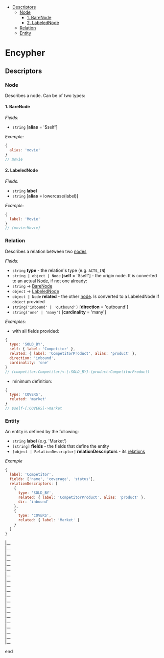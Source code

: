 - [Descriptors](#markdown-header-descriptors)
  - [Node](#markdown-header-node)
    - [1. BareNode](#markdown-header-1-barenode)
    - [2. LabeledNode](#markdown-header-2-labelednode)
  - [Relation](#markdown-header-relation)
  - [Entity](#markdown-header-entity)

# Encypher

## Descriptors
### Node
Describes a node. Can be of two types:

#### 1. BareNode
  
*Fields:*

* `string` [**alias** = '$self']

*Example:*
```js
{
  alias: 'movie'
}
// movie
```

#### 2. LabeledNode

*Fields:*

* `string` **label**
* `string` [**alias** = lowercase(label)]

*Example:*
```js
{
  label: 'Movie'
}
// (movie:Movie)
```

### Relation
Describes a relation between two [nodes](#node)

*Fields:*

* `string` **type** - the relation's type (e.g. `ACTS_IN`)  
* `string | object | Node` [**self** = '$self'] - the origin node. It is converted to an actual [Node](#node), if not one already:
 * `string` -> [BareNode](#1-barenode)  
 * `object` -> [LabeledNode](#2-labelednode)  
* `object | Node` **related** - the other [node](#node). Is converted to a LabeledNode if `object` provided  
* `string('inbound' | 'outbound')` [**direction** = 'outbound']  
* `string('one' | 'many')` [**cardinality** = 'many']  

*Examples:*

* with all fields provided:
```js
{
  type: 'SOLD_BY',
  self: { label: 'Competitor' },
  related: { label: 'CompetitorProduct', alias: 'product' },
  direction: 'inbound',
  cardinality: 'one'
}
// (competitor:Competitor)<-[:SOLD_BY]-(product:CompetitorProduct)
```
* minimum definition:  
```js
{
  type: 'COVERS',
  related: 'market'
}
// $self-[:COVERS]->market
```

### Entity
An entity is defined by the following:
* `string` **label** (e.g. 'Market')
* `[string]` **fields** - the fields that define the entity
* `[object | RelationDescriptor]` **relationDescriptors** - its [relations](#relation)

*Example*
```js
{
  label: 'Competitor',
  fields: ['name', 'coverage', 'status'],
  relationDescriptors: [
    {
      type: 'SOLD_BY',
      related: { label: 'CompetitorProduct', alias: 'product' },
      dir: 'inbound'
    },
    {
      type: 'COVERS',
      related: { label: 'Market' }
    }
  ]
}
```


|__  
|__  
|__  
|__  
|__  
|__  
|__  
|__  
|__  
|__  
|__  
|__  
|__  
|__  
|__  
|__  
|__  
|__  
|__  
|__  

end